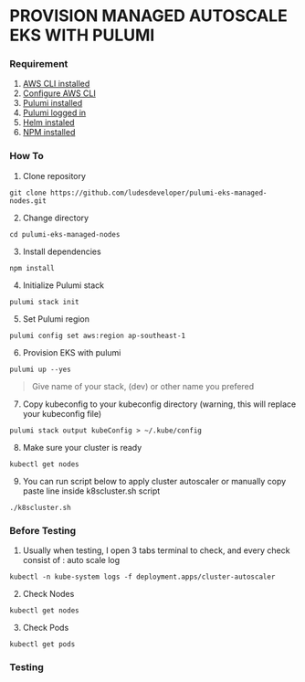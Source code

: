 # **PROVISION MANAGED AUTOSCALE EKS WITH PULUMI**
### **Requirement**
1. [AWS CLI installed](https://docs.aws.amazon.com/cli/latest/userguide/getting-started-install.html)
2. [Configure AWS CLI](https://docs.aws.amazon.com/cli/latest/userguide/cli-configure-quickstart.html#cli-configure-quickstart-config)
3. [Pulumi installed](https://www.pulumi.com/docs/get-started/install/)
4. [Pulumi logged in](https://www.pulumi.com/docs/reference/cli/pulumi_login/)
5. [Helm instaled](https://helm.sh/docs/intro/install/)
6. [NPM installed](https://docs.npmjs.com/downloading-and-installing-node-js-and-npm)
### **How To**
1. Clone repository
```
git clone https://github.com/ludesdeveloper/pulumi-eks-managed-nodes.git
```
2. Change directory
```
cd pulumi-eks-managed-nodes
```
3. Install dependencies
```
npm install
```
4. Initialize Pulumi stack
```
pulumi stack init
```
5. Set Pulumi region
```
pulumi config set aws:region ap-southeast-1
```
6. Provision EKS with pulumi
```
pulumi up --yes
```
> Give name of your stack, (dev) or other name you prefered
7. Copy kubeconfig to your kubeconfig directory (warning, this will replace your kubeconfig file)
```
pulumi stack output kubeConfig > ~/.kube/config
```
8. Make sure your cluster is ready
```
kubectl get nodes
```
9. You can run script below to apply cluster autoscaler or manually copy paste line inside k8scluster.sh script
```
./k8scluster.sh
```
### **Before Testing**
1. Usually when testing, I open 3 tabs terminal to check, and every check consist of : auto scale log
```
kubectl -n kube-system logs -f deployment.apps/cluster-autoscaler
```
2. Check Nodes
```
kubectl get nodes
```
3. Check Pods
```
kubectl get pods
```
### **Testing**


